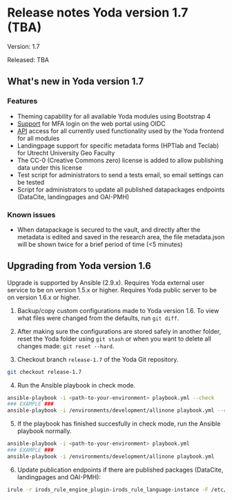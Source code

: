 # Release notes Yoda version 1.7 (TBA)

Version: 1.7

Released: TBA

## What's new in Yoda version 1.7
### Features
- Theming capability for all available Yoda modules using Bootstrap 4
- [Support](../administration/configuring-openidc.html) for MFA login on the web portal using OIDC
- [API](https://petstore.swagger.io/?url=https://utrechtuniversity.github.io/irods-ruleset-uu/api.json) access for all currently used functionality used by the Yoda frontend for all modules
- Landingpage support for specific metadata forms (HPTlab and Teclab) for Utrecht University Geo Faculty
- The CC-0 (Creative Commons zero) license is added to allow publishing data under this license
- Test script for administrators to send a tests email, so email settings can be tested
- Script for administrators to update all published datapackages endpoints (DataCite, landingpages and OAI-PMH)

### Known issues
- When datapackage is secured to the vault, and directly after the metadata is edited and saved in the research area, the file metadata.json will be shown twice for a brief period of time (<5 minutes)

## Upgrading from Yoda version 1.6
Upgrade is supported by Ansible (2.9.x).
Requires Yoda external user service to be on version 1.5.x or higher.
Requires Yoda public server to be on version 1.6.x or higher.

1. Backup/copy custom configurations made to Yoda version 1.6.
To view what files were changed from the defaults, run `git diff`.

2. After making sure the configurations are stored safely in another folder, reset the Yoda folder using `git stash` or when you want to delete all changes made: `git reset --hard`.

3. Checkout branch `release-1.7` of the Yoda Git repository.
```bash
git checkout release-1.7
```

4. Run the Ansible playbook in check mode.
```bash
ansible-playbook -i <path-to-your-environment> playbook.yml --check
### EXAMPLE ###
ansible-playbook -i /environments/development/allinone playbook.yml --check
```

5. If the playbook has finished succesfully in check mode, run the Ansible playbook normally.
```bash
ansible-playbook -i <path-to-your-environment> playbook.yml
### EXAMPLE ###
ansible-playbook -i /environments/development/allinone playbook.yml
```

6. Update publication endpoints if there are published packages (DataCite, landingpages and OAI-PMH):
```bash
irule -r irods_rule_engine_plugin-irods_rule_language-instance -F /etc/irods/irods-ruleset-uu/tools/update-publications.r
```

